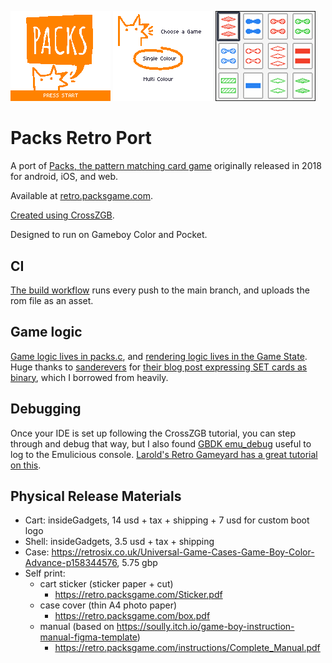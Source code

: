 ![bork!](res/backgrounds/gbc/splash.png)
<img src="./screenshots/menu.png" width="160">
<img src="./screenshots/gameplay.png" width="160">

# Packs Retro Port
A port of [Packs, the pattern matching card game](https://packsgame.com) originally released in 2018 for android, iOS, and web.

Available at [retro.packsgame.com](https://retro.packsgame.com/).

[Created using CrossZGB](https://github.com/gbdk-2020/CrossZGB).

Designed to run on Gameboy Color and Pocket.

## CI
[The build workflow](./.github/workflows/build-and-package.yml) runs every push to the main branch, and uploads the rom file as an asset.

## Game logic
[Game logic lives in packs.c](./src/packs.c), and [rendering logic lives in the Game State](./src/StateGame.c). Huge thanks to [sanderevers](https://github.com/sanderevers) for [their blog post expressing SET cards as binary](https://sanderevers.github.io/2019/09/11/finding-sets.html), which I borrowed from heavily.

## Debugging
Once your IDE is set up following the CrossZGB tutorial, you can step through and debug that way, but I also found [GBDK emu_debug](https://gbdk.org/docs/api/gbdk_2emu__debug_8h.html) useful to log to the Emulicious console. [Larold's Retro Gameyard has a great tutorial on this](https://laroldsretrogameyard.com/tutorials/gb/debugging-your-gbdk-2020-game/).

## Physical Release Materials
* Cart: insideGadgets, 14 usd + tax + shipping + 7 usd for custom boot logo
* Shell: insideGadgets, 3.5 usd + tax + shipping
* Case: https://retrosix.co.uk/Universal-Game-Cases-Game-Boy-Color-Advance-p158344576, 5.75 gbp
* Self print:
    * cart sticker (sticker paper + cut)
        * https://retro.packsgame.com/Sticker.pdf 
    * case cover (thin A4 photo paper)
        * https://retro.packsgame.com/box.pdf 
    * manual (based on https://soully.itch.io/game-boy-instruction-manual-figma-template)
        * https://retro.packsgame.com/instructions/Complete_Manual.pdf 
